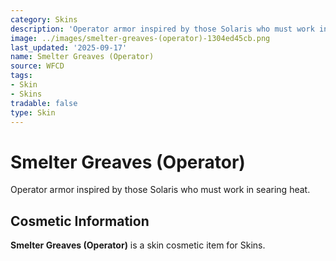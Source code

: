 ```yaml
---
category: Skins
description: 'Operator armor inspired by those Solaris who must work in searing heat. '
image: ../images/smelter-greaves-(operator)-1304ed45cb.png
last_updated: '2025-09-17'
name: Smelter Greaves (Operator)
source: WFCD
tags:
- Skin
- Skins
tradable: false
type: Skin
---
```


# Smelter Greaves (Operator)

Operator armor inspired by those Solaris who must work in searing heat. 

## Cosmetic Information

**Smelter Greaves (Operator)** is a skin cosmetic item for Skins.

